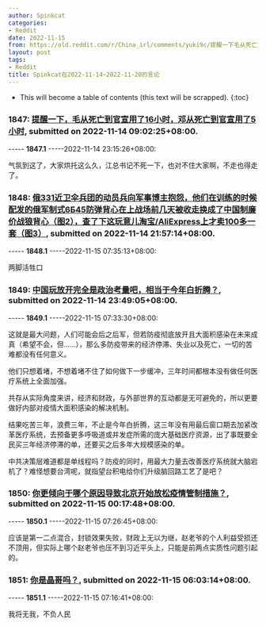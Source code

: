 ```yaml
---
author: Spinkcat
categories:
- Reddit
date: 2022-11-15
from: https://old.reddit.com/r/China_irl/comments/yuki9c/提醒一下毛从死亡到官宣用了16小时邓从死亡到官宣用了5小时/
layout: post
tags:
- Reddit
title: Spinkcat在2022-11-14~2022-11-20的言论
---
```


* This will become a table of contents (this text will be scrapped).
{:toc}

### 1847: [提醒一下，毛从死亡到官宣用了16小时，邓从死亡到官宣用了5小时](https://old.reddit.com/r/China_irl/comments/yuki9c/提醒一下毛从死亡到官宣用了16小时邓从死亡到官宣用了5小时/), submitted on 2022-11-14 09:02:25+08:00.

----- __1847.1__ -----2022-11-14 23:15:26+08:00:

气氛到这了，大家烘托这么久，江总书记不死一下，也对不住大家啊，不走也得走了。

### 1848: [俄331近卫伞兵团的动员兵向军事博主抱怨，他们在训练的时候配发的俄军制式6Б45防弹背心在上战场前几天被收走换成了中国制廉价战狼背心（图2），查了下这玩意儿淘宝/AliExpress上才卖100多一套（图3）](https://old.reddit.com/r/China_irl/comments/yv0582/俄331近卫伞兵团的动员兵向军事博主抱怨他们在训练的时候配发的俄军制式6б45防弹背心在上战场前几天/), submitted on 2022-11-14 21:57:14+08:00.

----- __1848.1__ -----2022-11-15 07:35:13+08:00:

两脚活牲口

### 1849: [中国玩放开完全是政治考量吧，相当于今年白折腾？](https://old.reddit.com/r/China_irl/comments/yv3b7m/中国玩放开完全是政治考量吧相当于今年白折腾/), submitted on 2022-11-14 23:49:05+08:00.

----- __1849.1__ -----2022-11-15 07:33:30+08:00:

这就是最大问题，人们可能会后之后军，但若防疫彻底放开且大面积感染在未来成真（希望不会，但......），那么多防疫带来的经济停滞、失业以及死亡，一切的苦难都没有任何意义。

他们只想着堵，不想着堵不住了如何做下一步缓冲，三年时间都根本没有做任何医疗系统上全面加强。

共存从实际角度来讲，经济和财政，与外部世界的互动都是无可避免的，所以更要做好内部对疫情大面积感染的解决机制。

结果吃苦三年，浪费三年，不止是今年白折腾，这三年没有用最后窗口期去加紧改革医疗系统，去预备更多呼吸道或并发症所需的庞大基础医疗资源，出了事既要全民买三年经济停滞的单，还要买之后多年大规模感染的单。

中共决策层难道都是单线程吗？防疫的同时，用最大力量去改善医疗系统就大脑宕机了？难怪想要台湾呢，就指望台积电给你们升级脑回路工艺了是吧？

### 1850: [你更倾向于哪个原因导致北京开始放松疫情管制措施？](https://old.reddit.com/r/China_irl/comments/yv45ss/你更倾向于哪个原因导致北京开始放松疫情管制措施/), submitted on 2022-11-15 00:17:48+08:00.

----- __1850.1__ -----2022-11-15 07:26:45+08:00:

应该是第一二点混合，封锁效果失败，财政上无以为继，赵老爷的个人利益受损还不顶用，但实际上哪个赵老爷也压不到习近平头上，只能是前两点实质性问题引起的。

### 1851: [你是晶哥吗？](https://old.reddit.com/r/China_irl/comments/yve3w2/你是晶哥吗/), submitted on 2022-11-15 06:03:14+08:00.

----- __1851.1__ -----2022-11-15 07:16:41+08:00:

我将无我，不负人民

